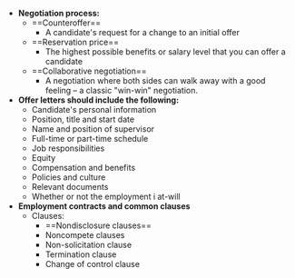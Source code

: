 - **Negotiation process:**
	- ==Counteroffer==
		- A candidate's request for a change to an initial offer
	- ==Reservation price==
		- The highest possible benefits or salary level that you can offer a candidate
	- ==Collaborative negotiation==
		- A negotiation where both sides can walk away with a good feeling – a classic "win-win" negotiation. 
- **Offer letters should include the following:**
	- Candidate's personal information
	- Position, title and start date
	- Name and position of supervisor
	- Full-time or part-time schedule 
	- Job responsibilities
	- Equity
	- Compensation and benefits
	- Policies and culture
	- Relevant documents
	- Whether or not the employment i at-will
- **Employment contracts and common clauses**
	- Clauses:
		- ==Nondisclosure clauses==
		- Noncompete clauses
		- Non-solicitation clause
		- Termination clause
		- Change of control clause